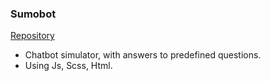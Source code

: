 <h3>Sumobot</h3>
      <a href="https://github.com/mauriciortega07/SumoBot.git">Repository</a>
      </br>
      <ul>
        <li>Chatbot simulator, with answers to predefined questions.</li>
        <li>Using Js, Scss, Html.</li>
      </ul>
